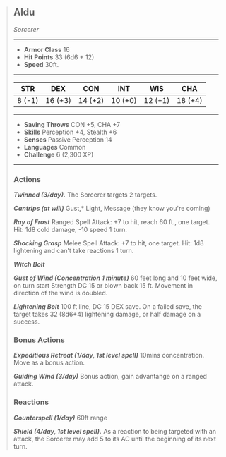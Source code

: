 > ## Aldu
>*Sorcerer*
> ___
> - **Armor Class** 16
> - **Hit Points** 33 (6d6 + 12)
> - **Speed** 30ft.
>___
>|STR|DEX|CON|INT|WIS|CHA|
>|:---:|:---:|:---:|:---:|:---:|:---:|
>|8 (-1)|16 (+3)|14 (+2)|10 (+0)|12 (+1)|18 (+4)|
>___
> - **Saving Throws** CON +5, CHA +7
> - **Skills** Perception +4, Stealth +6
> - **Senses** Passive Perception 14
> - **Languages** Common
> - **Challenge** 6 (2,300 XP)
> ___
>
> ### Actions
> ***Twinned (3/day).*** The Sorcerer targets 2 targets.
>
> ***Cantrips (at will)*** Gust,* Light, Message (they know you're coming)
>
> ***Ray of Frost*** Ranged Spell Attack: +7 to hit, reach 60 ft., one target. Hit: 1d8 cold damage, -10 speed 1 turn.
>
> ***Shocking Grasp*** Melee Spell Attack: +7 to hit, one target. Hit: 1d8 lightening and can't take reactions 1 turn.
>
> ***Witch Bolt***
>
> ***Gust of Wind (Concentration 1 minute)*** 60 feet long and 10 feet wide, on turn start Strength DC 15 or blown back 15 ft. Movement in direction of the wind is doubled.
>
> ***Lightening Bolt*** 100 ft line, DC 15 DEX save. On a failed save, the target takes 32 (8d6+4) lightening damage, or half damage on a success.
>
>### Bonus Actions
> ***Expeditious Retreat (1/day, 1st level spell)*** 10mins concentration. Move as a bonus action.
>
> ***Guiding Wind (3/day)*** Bonus action, gain advantange on a ranged attack.
> 
>### Reactions
>
> ***Counterspell (1/day)*** 60ft range
>
> ***Shield (4/day, 1st level spell).*** As a reaction to being targeted with an attack, the Sorcerer may add 5 to its AC until the beginning of its next turn.